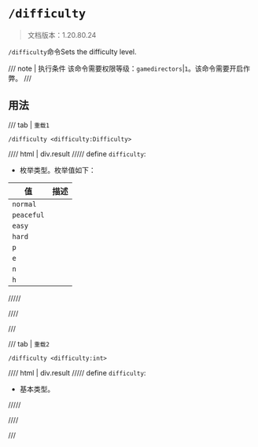 # `/difficulty`

> 文档版本：1.20.80.24

`/difficulty`命令Sets the difficulty level.

/// note | 执行条件
该命令需要权限等级：`gamedirectors`|`1`。该命令需要开启作弊。
///

## 用法

/// tab | `重载1`
```mcfunction
/difficulty <difficulty:Difficulty>
```

//// html | div.result
///// define
`difficulty`: <!-- md:samp Difficulty -->

- 枚举类型。枚举值如下：

|值|描述|
|---|---|
|`normal`||
|`peaceful`||
|`easy`||
|`hard`||
|`p`||
|`e`||
|`n`||
|`h`||



/////

////

///

/// tab | `重载2`
```mcfunction
/difficulty <difficulty:int>
```

//// html | div.result
///// define
`difficulty`: <!-- md:samp int -->

- 基本类型。


/////

////

///
